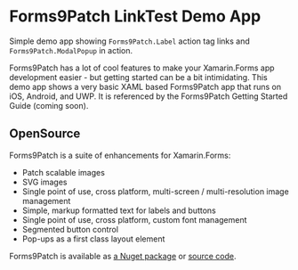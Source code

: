 # Forms9Patch LinkTest Demo App

Simple demo app showing `Forms9Patch.Label` action tag links and `Forms9Patch.ModalPopup` in action.

Forms9Patch has a lot of cool features to make your Xamarin.Forms app development easier - but getting started can be a bit intimidating. 
This demo app shows a very basic XAML based Forms9Patch app that runs on iOS, Android, and UWP.  It is referenced by the Forms9Patch Getting Started Guide (coming soon).

## OpenSource

Forms9Patch is a suite of enhancements for Xamarin.Forms:

 - Patch scalable images
 - SVG images
 - Single point of use, cross platform, multi-screen / multi-resolution image management
 - Simple, markup formatted text for labels and buttons
 - Single point of use, cross platform, custom font management
 - Segmented button control
 - Pop-ups as a first class layout element 
 
Forms9Patch is available as [a Nuget package](https://www.nuget.org/packages/Forms9Patch/) or [source code](https://bitbucket.org/baskren/forms9patch2/src/master/). 
